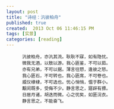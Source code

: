 ```yaml
---
layout: post
title: "诗经：汎彼柏舟"
published: true
created:  2013 Oct 06 11:46:15 PM
tags: [实景]
categories: [reading]
---
```



          汎彼柏舟，亦汎其流。耿耿不寐，如有隐忧。
          微我无酒，以敖以游。我心匪鉴，不可以茹。
          亦有兄弟，不可以据。薄言往愬，逢彼之怒。
          我心匪石，不可转也。我心匪席，不可卷也。
          威仪棣棣，不可选也。忧心悄悄，愠于群小。
          觏闵既多，受侮不少。静言思之，寤辟有摽。
          日居月诸，胡迭而微。心之忧矣，如匪浣衣。
          静言思之，不能奋飞。
